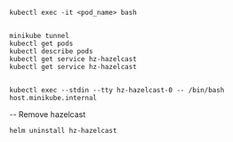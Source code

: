 ```shell

kubectl exec -it <pod_name> bash


minikube tunnel
kubectl get pods
kubectl describe pods
kubectl get service hz-hazelcast
kubectl get service hz-hazelcast


kubectl exec --stdin --tty hz-hazelcast-0 -- /bin/bash
host.minikube.internal
```




-- Remove hazelcast
```shell
helm uninstall hz-hazelcast
```